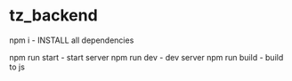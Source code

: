 # tz_backend

npm i - INSTALL all dependencies


npm run start - start server
npm run dev - dev server
npm run build - build to js
